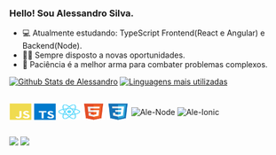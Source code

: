 ### Hello! Sou Alessandro Silva.

- 💻 Atualmente estudando: TypeScript Frontend(React e Angular) e Backend(Node).
- 🙋‍♂️ Sempre disposto a novas oportunidades.
- 💟 Paciência é a melhor arma para combater problemas complexos.

[![Github Stats de Alessandro](https://github-readme-stats.vercel.app/api?username=Alex-pru&show_icons=true&theme=radical)](https://github.com/anuraghazra/github-readme-stats)
[![Linguagens mais utilizadas](https://github-readme-stats.vercel.app/api/top-langs/?username=Alex-pru&theme=radical)](https://github.com/anuraghazra/github-readme-stats)

<div style="display: inline_block"><br>
  <img align="center" alt="Ale-Js" height="30" width="40" src="https://raw.githubusercontent.com/devicons/devicon/master/icons/javascript/javascript-plain.svg">
  <img align="center" alt="Ale-Ts" height="30" width="40" src="https://raw.githubusercontent.com/devicons/devicon/master/icons/typescript/typescript-plain.svg">
  <img align="center" alt="Ale-React" height="30" width="40" src="https://raw.githubusercontent.com/devicons/devicon/master/icons/react/react-original.svg">
  <img align="center" alt="Ale-HTML" height="30" width="40" src="https://raw.githubusercontent.com/devicons/devicon/master/icons/html5/html5-original.svg">
  <img align="center" alt="Ale-CSS" height="30" width="40" src="https://raw.githubusercontent.com/devicons/devicon/master/icons/css3/css3-original.svg">
  <img align="center" alt="Ale-Node" height="30" width="40" src="https://cdn.jsdelivr.net/gh/devicons/devicon@latest/icons/nodejs/nodejs-original-wordmark.svg">
  <img align="center" alt="Ale-Ionic" height="30" width="40"  src="https://cdn.jsdelivr.net/gh/devicons/devicon@latest/icons/ionic/ionic-original.svg" />
</div>

##

<div>
  <a href = "mailto:aleworkingofficial@gmail.com"><img src="https://img.shields.io/badge/-Gmail-%23333?style=for-the-badge&logo=gmail&logoColor=white" target="_blank"></a>
  <a href="https://www.linkedin.com/in/Alex-pru" target="_blank"><img src="https://img.shields.io/badge/-LinkedIn-%230077B5?style=for-the-badge&logo=linkedin&logoColor=white" target="_blank"></a>
</div>
